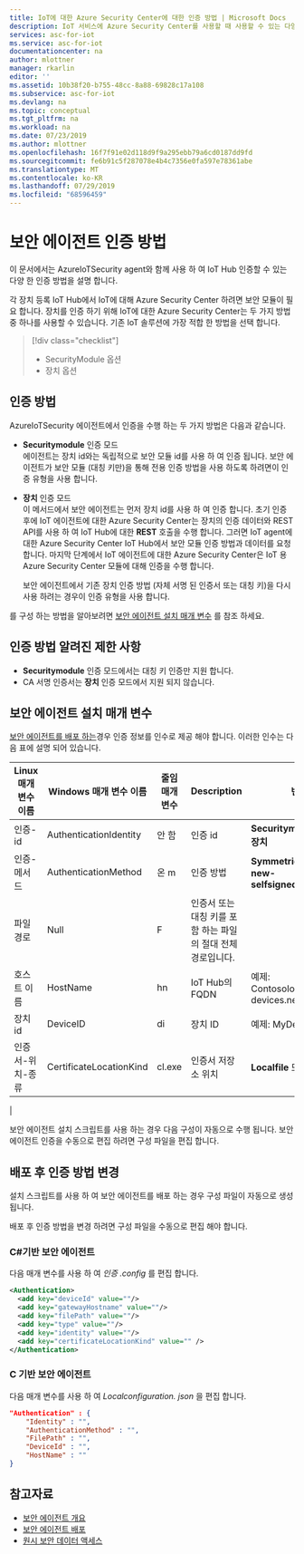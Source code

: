 ```yaml
---
title: IoT에 대한 Azure Security Center에 대한 인증 방법 | Microsoft Docs
description: IoT 서비스에 Azure Security Center를 사용할 때 사용할 수 있는 다양 한 인증 방법에 대해 알아봅니다.
services: asc-for-iot
ms.service: asc-for-iot
documentationcenter: na
author: mlottner
manager: rkarlin
editor: ''
ms.assetid: 10b38f20-b755-48cc-8a88-69828c17a108
ms.subservice: asc-for-iot
ms.devlang: na
ms.topic: conceptual
ms.tgt_pltfrm: na
ms.workload: na
ms.date: 07/23/2019
ms.author: mlottner
ms.openlocfilehash: 16f7f91e02d118d9f9a295ebb79a6cd0187dd9fd
ms.sourcegitcommit: fe6b91c5f287078e4b4c7356e0fa597e78361abe
ms.translationtype: MT
ms.contentlocale: ko-KR
ms.lasthandoff: 07/29/2019
ms.locfileid: "68596459"
---
```

# <a name="security-agent-authentication-methods"></a>보안 에이전트 인증 방법 

이 문서에서는 AzureIoTSecurity agent와 함께 사용 하 여 IoT Hub 인증할 수 있는 다양 한 인증 방법을 설명 합니다.

각 장치 등록 IoT Hub에서 IoT에 대해 Azure Security Center 하려면 보안 모듈이 필요 합니다. 장치를 인증 하기 위해 IoT에 대한 Azure Security Center는 두 가지 방법 중 하나를 사용할 수 있습니다. 기존 IoT 솔루션에 가장 적합 한 방법을 선택 합니다. 

> [!div class="checklist"]
> * SecurityModule 옵션
> * 장치 옵션

## <a name="authentication-methods"></a>인증 방법

AzureIoTSecurity 에이전트에서 인증을 수행 하는 두 가지 방법은 다음과 같습니다.

 - **Securitymodule** 인증 모드<br>
   에이전트는 장치 id와는 독립적으로 보안 모듈 id를 사용 하 여 인증 됩니다.
   보안 에이전트가 보안 모듈 (대칭 키만)을 통해 전용 인증 방법을 사용 하도록 하려면이 인증 유형을 사용 합니다.
        
 - **장치** 인증 모드<br>
    이 메서드에서 보안 에이전트는 먼저 장치 id를 사용 하 여 인증 합니다. 초기 인증 후에 IoT 에이전트에 대한 Azure Security Center는 장치의 인증 데이터와 REST API를 사용 하 여 IoT Hub에 대한 **REST** 호출을 수행 합니다. 그러면 IoT agent에 대한 Azure Security Center IoT Hub에서 보안 모듈 인증 방법과 데이터를 요청 합니다. 마지막 단계에서 IoT 에이전트에 대한 Azure Security Center은 IoT 용 Azure Security Center 모듈에 대해 인증을 수행 합니다.
    
    보안 에이전트에서 기존 장치 인증 방법 (자체 서명 된 인증서 또는 대칭 키)을 다시 사용 하려는 경우이 인증 유형을 사용 합니다. 

를 구성 하는 방법을 알아보려면 [보안 에이전트 설치 매개 변수](#security-agent-installation-parameters) 를 참조 하세요.
                                
## <a name="authentication-methods-known-limitations"></a>인증 방법 알려진 제한 사항

- **Securitymodule** 인증 모드에서는 대칭 키 인증만 지원 합니다.
- CA 서명 인증서는 **장치** 인증 모드에서 지원 되지 않습니다.  

## <a name="security-agent-installation-parameters"></a>보안 에이전트 설치 매개 변수

[보안 에이전트를 배포 하는](how-to-deploy-agent.md)경우 인증 정보를 인수로 제공 해야 합니다.
이러한 인수는 다음 표에 설명 되어 있습니다.


|Linux 매개 변수 이름 | Windows 매개 변수 이름 | 줄임 매개 변수 |Description|변수|
|---------------------|---------------|---------|---------------|---------------|
|인증-id|AuthenticationIdentity|안 함|인증 id| **Securitymodule** 또는 **장치**|
|인증-메서드|AuthenticationMethod|온 m|인증 방법|**SymmetricKey** 또는 **new-selfsignedcertificate**|
|파일 경로|Null|F|인증서 또는 대칭 키를 포함 하는 파일의 절대 전체 경로입니다.| |
|호스트 이름|HostName|hn|IoT Hub의 FQDN|예제: ContosoIotHub.azure-devices.net|
|장치 id|DeviceID|di|장치 ID|예제: MyDevice1|
|인증서-위치-종류|CertificateLocationKind|cl.exe|인증서 저장소 위치|**Localfile** 또는 **Store**|
|


보안 에이전트 설치 스크립트를 사용 하는 경우 다음 구성이 자동으로 수행 됩니다. 보안 에이전트 인증을 수동으로 편집 하려면 구성 파일을 편집 합니다. 

## <a name="change-authentication-method-after-deployment"></a>배포 후 인증 방법 변경

설치 스크립트를 사용 하 여 보안 에이전트를 배포 하는 경우 구성 파일이 자동으로 생성 됩니다.

배포 후 인증 방법을 변경 하려면 구성 파일을 수동으로 편집 해야 합니다.


### <a name="c-based-security-agent"></a>C#기반 보안 에이전트

다음 매개 변수를 사용 하 여 _인증 .config_ 를 편집 합니다.

```xml
<Authentication>
  <add key="deviceId" value=""/>
  <add key="gatewayHostname" value=""/>
  <add key="filePath" value=""/>
  <add key="type" value=""/>
  <add key="identity" value=""/>
  <add key="certificateLocationKind" value="" />
</Authentication>
```

### <a name="c-based-security-agent"></a>C 기반 보안 에이전트

다음 매개 변수를 사용 하 여 _Localconfiguration. json_ 을 편집 합니다.

```json
"Authentication" : {
    "Identity" : "",
    "AuthenticationMethod" : "",
    "FilePath" : "",
    "DeviceId" : "",
    "HostName" : ""
}
```

## <a name="see-also"></a>참고자료
- [보안 에이전트 개요](security-agent-architecture.md)
- [보안 에이전트 배포](how-to-deploy-agent.md)
- [원시 보안 데이터 액세스](how-to-security-data-access.md)
